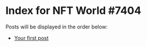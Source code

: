 # Index for NFT World #7404
Posts will be displayed in the order below:

- [Your first post](./001-first.md)

